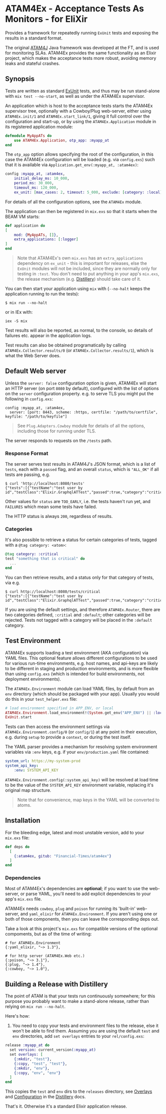 # ATAM4Ex - **A**cceptance **T**ests **A**s **M**onitors - for **E**li**X**ir

Provides a framework for repeatedly running `ExUnit` tests and exposing the results in
a standard format.

The original [ATAM4J](https://github.com/atam4j) Java framework was developed at the FT, 
and is used for monitoring SLAs. ATAM4Ex provides the same functionality as an Elixir project,
which makes the acceptance tests more robust, avoiding memory leaks and stateful crashes.

## Synopsis

Tests are written as standard [ExUnit](https://hexdocs.pm/ex_unit/ExUnit.html) tests, and
thus may be run stand-alone with `mix test --no-start`, as well as under the ATAM4Ex supervisor.

An application which is host to the acceptance tests starts the ATAM4Ex supervisor tree, 
optionally with a Cowboy/Plug web-server, either using `ATAM4Ex.init/1` and `ATAM4Ex.start_link/1`,
giving it full control over the configuration and start-up, or by using the `ATAM4Ex.Application` module in its registered application module:

```elixir
defmodule MyAppATs do
    use ATAM4Ex.Application, otp_app: :myapp_at
end
```

The `otp_app` option allows specifying the root of the configuration, in this case the ATAM4Ex configuration will be loaded (e.g. via `config.exs`) such that it is available via 
`Application.get_env(:myapp_at, :atam4ex)`: 

```elixir
config :myapp_at, :atam4ex,
    initial_delay_ms: 10_000,
    period_ms: 30_000,
    timeout_ms: 120_000,
    ex_unit: [max_cases: 2, timeout: 5_000, exclude: [category: :local]]
```

For details of all the configuration options, see the `ATAM4Ex` module.

The application can then be registered in `mix.exs` so that it starts when the BEAM VM starts:

```elixir
def application do
[
    mod: {MyAppATs, []},
    extra_applications: [:logger]
]
end
```

> Note that ATAM4Ex's own `mix.exs` has an `extra_applications` dependency on `ex_unit` - this is important for releases, else the `ExUnit` modules will not be included, since they are normally only for testing in `:test`. You don't need to put anything in your app's `mix.exs`, the release mechanism (e.g. [Distillery](https://github.com/bitwalker/distillery)) should take care of it.

You can then start your application using `mix` with (`--no-halt` keeps the application running to run the tests):
```
$ mix run --no-halt
```

or in IEx with:
```
iex -S mix
```

Test results will also be reported, as normal, to the console, so details of failures etc. appear in the application logs.

Test results can also be obtained programatically by calling `ATAM4Ex.Collector.results/0` (or `ATAM4Ex.Collector.results/1`),
which is what the Web Server does.

## Default Web server

Unless the `server: false` configuration option is given, ATAM4Ex will start an HTTP server 
(on port `8080` by default), configured with the list of options on the `server` configuration
property. e.g. to serve TLS you might put the following in `config.exs`:

```
config :myapp_at, :atam4ex,
  server: [port: 8443, scheme: :https, certfile: "/path/to/certfile", keyfile: "/path/to/keyfile"]
```

> See `Plug.Adapters.Cowboy` module for details of all the options, including those for running under TLS.

The server responds to requests on the `/tests` path.

### Response Format

The server serves test results in ATAM4J's JSON format, which is a list of `tests`, each
with a `passed` flag, and an overall `status`, which is `"ALL_OK"` if all tests are passing, e.g.

```
$ curl 'http://localhost:8080/tests'
{"tests":[{"testName":"test user by id","testClass":"Elixir.GraphqlATTest","passed":true,"category":"critical"}],"status":"ALL_OK"}
```

Other values for `status` are `TOO_EARLY`, i.e. the tests haven't run yet, and `FAILURES` which mean some
tests have failed.

The HTTP status is always `200`, regardless of results.

### Categories
It's also possible to retrieve a status for certain categories of tests, tagged with a `@tag category: <atom>`:

```elixir
@tag category: :critical
test "something that is critical" do
  ...
end
```

You can then retrieve results, and a status only for that category of tests, via e.g.
```
$ curl http://localhost:8080/tests/critical
{"tests":[{"testName":"test user by id","testClass":"Elixir.GraphqlATTest","passed":true,"category":"critical"}],"status":"ALL_OK"}
```

If you are using the default settings, and therefore `ATAM4Ex.Router`, there are two categories
defined, `:critial` and `:default`; other categories will be rejected. Tests not tagged with a category
will be placed in the `:default` category.

## Test Environment

ATAM4Ex supports loading a test environment (AKA configuration) via YAML files. This optional
feature allows different configurations to be used for various run-time environments, e.g. host names, and api-keys are likely to be different in staging and production environments, and is more flexible
than using `config.exs` (which is intended for build environments, not deployment environments).

The `ATAM4Ex.Environment` module can load YAML files, by default from an `env` directory 
(which should be packaged with your app). Usually you would do this in your `test_helper.exs` file:

```elixir
# load environment specified in APP_ENV, or local
ATAM4Ex.Environment.load_environment!(System.get_env("APP_ENV") || :local)
ExUnit.start
```

Tests can then access the environment settings via `ATAM4Ex.Environment.config/0` (or `config/1`) at any point in their execution, e.g. during `setup` to provide a `context`, or during the test itself.


The YAML parser provides a mechanism for resolving system environment variables via `:env` keys, e.g.
if your `env/production.yaml` file contained:

```yaml
system_url: https://my-system-prod
system_api_key:
    :env: SYSTEM_API_KEY
```

`ATAM4Ex.Environment.config(:system_api_key)` will be resolved at load time to be the value of the `SYSTEM_API_KEY` environment variable, replacing it's original map structure.

> Note that for convenience, map keys in the YAML will be converted to atoms.

## Installation

For the bleeding edge, latest and most unstable version, add to your `mix.exs` file:

```elixir
def deps do
  [
    {:atam4ex, gitub: "Financial-Times/atam4ex"}
  ]
end
```

### Dependencies

Most of ATAM4Ex's dependencies are **optional**; if you want to use the web-server, 
or parse YAML, you'll need to add explicit dependencies to your app's `mix.exs` file.

ATAM4Ex needs `cowboy`, `plug` and `poison` for running its 'built-in' web-server, and 
`yaml_elixir` for `ATAM4Ex.Environment`. If you aren't using one or both of those components, 
then you can leave the corresponding deps out.

Take a look at this project's `mix.exs` for compatible versions of the optional compoments, 
but as of the time of writing:
```
# for ATAM4Ex.Environment
{:yaml_elixir, "~> 1.3"},

# for http server (ATAM4Ex.Web etc.)
{:poison, "~> 3.1"},
{:plug, "~> 1.4"},
{:cowboy, "~> 1.0"},
```

## Building a Release with Distillery

The point of ATAM is that your tests run continuously somewhere; for this purpose you probably
want to make a stand-alone release, rather than relying on `mix run --no-halt`. 

Here's how:

1. You need to copy your tests and environment files to the release, else it won't be able to find them. Assuming you are using
the default `test` and `env` directories, add `set overlays` entries to your `rel/config.exs`:

```elixir
release :myapp_at do
  set version: current_version(:myapp_at)
  set overlays: [
    {:mkdir, "test"},
    {:copy, "test", "test"},
    {:mkdir, "env"},
    {:copy, "env", "env"}
  ]
end
```

This copies the `test` and `env` dirs to the `releases` directory, see [Overlays](https://hexdocs.pm/distillery/overlays.html#content) and [Configuration](https://hexdocs.pm/distillery/configuration.html) in the [Distillery](https://hexdocs.pm/distillery) docs.


That's it. Otherwise it's a standard Elixir application release.
